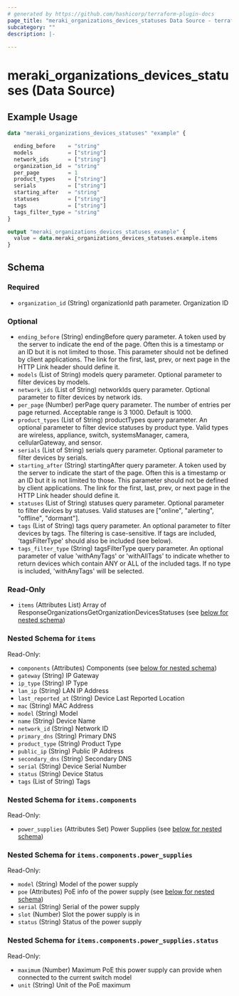 ```yaml
---
# generated by https://github.com/hashicorp/terraform-plugin-docs
page_title: "meraki_organizations_devices_statuses Data Source - terraform-provider-meraki"
subcategory: ""
description: |-
  
---
```


# meraki_organizations_devices_statuses (Data Source)



## Example Usage

```terraform
data "meraki_organizations_devices_statuses" "example" {

  ending_before    = "string"
  models           = ["string"]
  network_ids      = ["string"]
  organization_id  = "string"
  per_page         = 1
  product_types    = ["string"]
  serials          = ["string"]
  starting_after   = "string"
  statuses         = ["string"]
  tags             = ["string"]
  tags_filter_type = "string"
}

output "meraki_organizations_devices_statuses_example" {
  value = data.meraki_organizations_devices_statuses.example.items
}
```

<!-- schema generated by tfplugindocs -->
## Schema

### Required

- `organization_id` (String) organizationId path parameter. Organization ID

### Optional

- `ending_before` (String) endingBefore query parameter. A token used by the server to indicate the end of the page. Often this is a timestamp or an ID but it is not limited to those. This parameter should not be defined by client applications. The link for the first, last, prev, or next page in the HTTP Link header should define it.
- `models` (List of String) models query parameter. Optional parameter to filter devices by models.
- `network_ids` (List of String) networkIds query parameter. Optional parameter to filter devices by network ids.
- `per_page` (Number) perPage query parameter. The number of entries per page returned. Acceptable range is 3 1000. Default is 1000.
- `product_types` (List of String) productTypes query parameter. An optional parameter to filter device statuses by product type. Valid types are wireless, appliance, switch, systemsManager, camera, cellularGateway, and sensor.
- `serials` (List of String) serials query parameter. Optional parameter to filter devices by serials.
- `starting_after` (String) startingAfter query parameter. A token used by the server to indicate the start of the page. Often this is a timestamp or an ID but it is not limited to those. This parameter should not be defined by client applications. The link for the first, last, prev, or next page in the HTTP Link header should define it.
- `statuses` (List of String) statuses query parameter. Optional parameter to filter devices by statuses. Valid statuses are ["online", "alerting", "offline", "dormant"].
- `tags` (List of String) tags query parameter. An optional parameter to filter devices by tags. The filtering is case-sensitive. If tags are included, 'tagsFilterType' should also be included (see below).
- `tags_filter_type` (String) tagsFilterType query parameter. An optional parameter of value 'withAnyTags' or 'withAllTags' to indicate whether to return devices which contain ANY or ALL of the included tags. If no type is included, 'withAnyTags' will be selected.

### Read-Only

- `items` (Attributes List) Array of ResponseOrganizationsGetOrganizationDevicesStatuses (see [below for nested schema](#nestedatt--items))

<a id="nestedatt--items"></a>
### Nested Schema for `items`

Read-Only:

- `components` (Attributes) Components (see [below for nested schema](#nestedatt--items--components))
- `gateway` (String) IP Gateway
- `ip_type` (String) IP Type
- `lan_ip` (String) LAN IP Address
- `last_reported_at` (String) Device Last Reported Location
- `mac` (String) MAC Address
- `model` (String) Model
- `name` (String) Device Name
- `network_id` (String) Network ID
- `primary_dns` (String) Primary DNS
- `product_type` (String) Product Type
- `public_ip` (String) Public IP Address
- `secondary_dns` (String) Secondary DNS
- `serial` (String) Device Serial Number
- `status` (String) Device Status
- `tags` (List of String) Tags

<a id="nestedatt--items--components"></a>
### Nested Schema for `items.components`

Read-Only:

- `power_supplies` (Attributes Set) Power Supplies (see [below for nested schema](#nestedatt--items--components--power_supplies))

<a id="nestedatt--items--components--power_supplies"></a>
### Nested Schema for `items.components.power_supplies`

Read-Only:

- `model` (String) Model of the power supply
- `poe` (Attributes) PoE info of the power supply (see [below for nested schema](#nestedatt--items--components--power_supplies--poe))
- `serial` (String) Serial of the power supply
- `slot` (Number) Slot the power supply is in
- `status` (String) Status of the power supply

<a id="nestedatt--items--components--power_supplies--poe"></a>
### Nested Schema for `items.components.power_supplies.status`

Read-Only:

- `maximum` (Number) Maximum PoE this power supply can provide when connected to the current switch model
- `unit` (String) Unit of the PoE maximum
